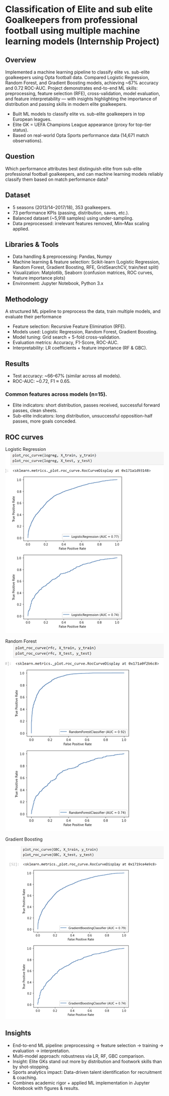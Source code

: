 # Classification of Elite and sub elite Goalkeepers from professional football using multiple machine learning models (Internship Project)

## Overview
Implemented a machine learning pipeline to classify elite vs. sub-elite goalkeepers using Opta football data. Compared Logistic Regression, Random Forest, and Gradient Boosting models, achieving ~67% accuracy and 0.72 ROC-AUC. Project demonstrates end-to-end ML skills: preprocessing, feature selection (RFE), cross-validation, model evaluation, and feature interpretability — with insights highlighting the importance of distribution and passing skills in modern elite goalkeepers.
* Built ML models to classify elite vs. sub-elite goalkeepers in top European leagues.
* Elite GK = UEFA Champions League appearance (proxy for top-tier status).
* Based on real-world Opta Sports performance data (14,671 match observations).

## Question 
Which performance attributes best distinguish elite from sub-elite professional football goalkeepers, and can machine learning models reliably classify them based on match performance data?

## Dataset

* 5 seasons (2013/14–2017/18), 353 goalkeepers.
* 73 performance KPIs (passing, distribution, saves, etc.).
* Balanced dataset (~5,918 samples) using under-sampling.
* Data preprocessed: irrelevant features removed, Min–Max scaling applied.


## Libraries & Tools

* Data handling & preprocessing: Pandas, Numpy
* Machine learning & feature selection: Scikit-learn (Logistic Regression, Random Forest, Gradient Boosting, RFE, GridSearchCV, train/test split)
* Visualization: Matplotlib, Seaborn (confusion matrices, ROC curves, feature importance plots)
* Environment: Jupyter Notebook, Python 3.x


## Methodology
A structured ML pipeline to preprocess the data, train multiple models, and evaluate their performance
* Feature selection: Recursive Feature Elimination (RFE).
* Models used: Logistic Regression, Random Forest, Gradient Boosting.
* Model tuning: Grid search + 5-fold cross-validation.
* Evaluation metrics: Accuracy, F1-Score, ROC-AUC.
* Interpretability: LR coefficients + feature importance (RF & GBC).

## Results

* Test accuracy: ~66–67% (similar across all models).
* ROC-AUC: ~0.72, F1 ≈ 0.65.

### Common features across models (n=15).

* Elite indicators: short distribution, passes received, successful forward passes, clean sheets.
* Sub-elite indicators: long distribution, unsuccessful opposition-half passes, more goals conceded.

## ROC curves

Logistic Regression
![ROC Curve - Logistic Regression](Visuals/ROC_curve_logisticregression.png)


Random Forest
![ROC Curve - Random_forest](Visuals/ROC_curve_randomforest.png)

Gradient Boosting

![ROC Curve - Gradient_Boosting](Visuals/ROC_curve_gradient.png)


## Insights

* End-to-end ML pipeline: preprocessing → feature selection → training → evaluation → interpretation.
* Multi-model approach: robustness via LR, RF, GBC comparison.
* Insight: Elite GKs stand out more by distribution and footwork skills than by shot-stopping.
* Sports analytics impact: Data-driven talent identification for recruitment & coaching.
* Combines academic rigor + applied ML implementation in Jupyter Notebook with figures & results.
